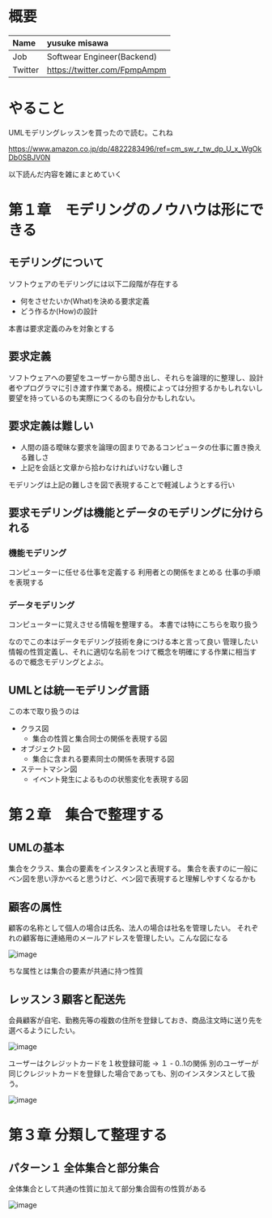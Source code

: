 # 概要

| Name | yusuke misawa |
|:-----------|:------------|
| Job | Softwear Engineer(Backend) |
| Twitter | https://twitter.com/FpmpAmpm |

# やること
UMLモデリングレッスンを買ったので読む。これね

https://www.amazon.co.jp/dp/4822283496/ref=cm_sw_r_tw_dp_U_x_WgOkDb0SBJV0N 

以下読んだ内容を雑にまとめていく

# 第１章　モデリングのノウハウは形にできる
## モデリングについて
ソフトウェアのモデリングには以下二段階が存在する

* 何をさせたいか(What)を決める要求定義
* どう作るか(How)の設計

本書は要求定義のみを対象とする

## 要求定義
ソフトウェアへの要望をユーザーから聞き出し、それらを論理的に整理し、設計者やプログラマに引き渡す作業である。規模によっては分担するかもしれないし要望を持っているのも実際につくるのも自分かもしれない。

## 要求定義は難しい
* 人間の語る曖昧な要求を論理の固まりであるコンピュータの仕事に置き換える難しさ
* 上記を会話と文章から拾わなければいけない難しさ

モデリングは上記の難しさを図で表現することで軽減しようとする行い

## 要求モデリングは機能とデータのモデリングに分けられる

### 機能モデリング
コンピューターに任せる仕事を定義する
利用者との関係をまとめる
仕事の手順を表現する

### データモデリング
コンピューターに覚えさせる情報を整理する。
本書では特にこちらを取り扱う

なのでこの本はデータモデリング技術を身につける本と言って良い
管理したい情報の性質定義し、それに適切な名前をつけて概念を明確にする作業に相当するので概念モデリングとよぶ。

## UMLとは統一モデリング言語
この本で取り扱うのは
* クラス図
    * 集合の性質と集合同士の関係を表現する図
* オブジェクト図
    * 集合に含まれる要素同士の関係を表現する図
* ステートマシン図
    * イベント発生によるものの状態変化を表現する図

# 第２章　集合で整理する

## UMLの基本
集合をクラス、集合の要素をインスタンスと表現する。
集合を表すのに一般にベン図を思い浮かべると思うけど、ベン図で表現すると理解しやすくなるかも

## 顧客の属性
顧客の名称として個人の場合は氏名、法人の場合は社名を管理したい。
それぞれの顧客毎に連絡用のメールアドレスを管理したい。こんな図になる


![image](https://user-images.githubusercontent.com/25860926/61178855-e52c3a00-a631-11e9-9dea-3e902556638b.png)

ちな属性とは集合の要素が共通に持つ性質

## レッスン３顧客と配送先

会員顧客が自宅、勤務先等の複数の住所を登録しておき、商品注文時に送り先を選べるようにしたい。

![image](https://user-images.githubusercontent.com/25860926/61180363-1d427580-a650-11e9-81c1-61e7d3a8e63e.png)

ユーザーはクレジットカードを１枚登録可能 → １ - 0..1の関係
別のユーザーが同じクレジットカードを登録した場合であっても、別のインスタンスとして扱う。

![image](https://user-images.githubusercontent.com/25860926/61180547-02bdcb80-a653-11e9-8ee5-0f242c099a7f.png)

# 第３章 分類して整理する

## パターン１ 全体集合と部分集合
全体集合として共通の性質に加えて部分集合固有の性質がある

![image](https://user-images.githubusercontent.com/25860926/61180958-f9842d00-a659-11e9-89f9-521c5782fce6.png)







